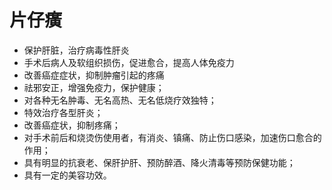 # 片仔癀


-   保护肝脏，治疗病毒性肝炎
-   手术后病人及软组织损伤，促进愈合，提高人体免疫力
-   改善癌症症状，抑制肿瘤引起的疼痛
-   祛邪安正，增强免疫力，保护健康；
-   对各种无名肿毒、无名高热、无名低烧疗效独特；
-   特效治疗各型肝炎；
-   改善癌症状，抑制疼痛；
-   对手术前后和烧烫伤使用者，有消炎、镇痛、防止伤口感染，加速伤口愈合的作用；
-   具有明显的抗衰老、保肝护肝、预防醉酒、降火清毒等预防保健功能；
-   具有一定的美容功效。
